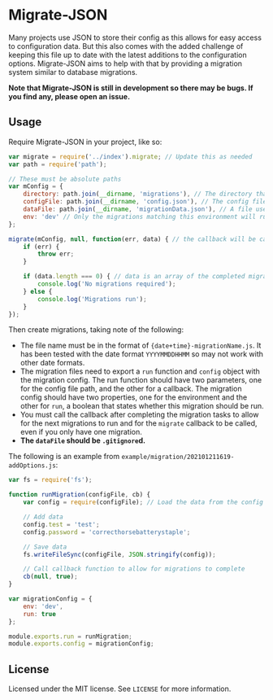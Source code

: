 # Migrate-JSON

Many projects use JSON to store their config as this allows for easy access to configuration data. But this also comes with the added challenge of keeping this file up to date with the latest additions to the configuration options. Migrate-JSON aims to help with that by providing a migration system similar to database migrations.

**Note that Migrate-JSON is still in development so there may be bugs. If you find any, please open an issue.**

## Usage

Require Migrate-JSON in your project, like so:

```js
var migrate = require('../index').migrate; // Update this as needed
var path = require('path');

// These must be absolute paths
var mConfig = {
	directory: path.join(__dirname, 'migrations'), // The directory that your migrations are in
	configFile: path.join(__dirname, 'config.json'), // The config file that should be updated
	dataFile: path.join(__dirname, 'migrationData.json'), // A file used by Migrate-JSON to store migration data (will be created automatically if it doesn't exist)
	env: 'dev' // Only the migrations matching this environment will run
};

migrate(mConfig, null, function(err, data) { // the callback will be called when all required migrations are complete
	if (err) {
		throw err;
	}

	if (data.length === 0) { // data is an array of the completed migrations
		console.log('No migrations required');
	} else {
		console.log('Migrations run');
	}
});
```

Then create migrations, taking note of the following:

- The file name must be in the format of `{date+time}-migrationName.js`. It has been tested with the date format `YYYYMMDDHHMM` so may not work with other date formats.
- The migration files need to export a `run` function and `config` object with the migration config. The run function should have two parameters, one for the config file path, and the other for a callback. The migration config should have two properties, one for the environment and the other for `run`, a boolean that states whether this migration should be run.
- You must call the callback after completing the migration tasks to allow for the next migrations to run and for the `migrate` callback to be called, even if you only have one migration.
- **The `dataFile` should be `.gitignore`d.**

The following is an example from `example/migration/202101211619-addOptions.js`:

```js
var fs = require('fs');

function runMigration(configFile, cb) {
	var config = require(configFile); // Load the data from the config file

	// Add data
	config.test = 'test';
	config.password = 'correcthorsebatterystaple';

	// Save data
	fs.writeFileSync(configFile, JSON.stringify(config));

	// Call callback function to allow for migrations to complete
	cb(null, true);
}

var migrationConfig = {
	env: 'dev',
	run: true
};

module.exports.run = runMigration;
module.exports.config = migrationConfig;
```

## License

Licensed under the MIT license. See `LICENSE` for more information.